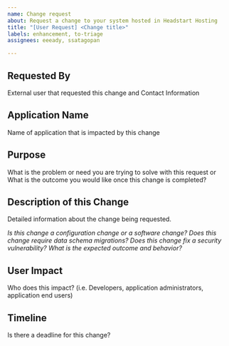 ```yaml
---
name: Change request
about: Request a change to your system hosted in Headstart Hosting
title: "[User Request] <Change title>"
labels: enhancement, to-triage
assignees: eeeady, ssatagopan

---
```


## Requested By
External user that requested this change and Contact Information

## Application Name
Name of application that is impacted by this change

## Purpose
What is the problem or need you are trying to solve with this request or 
What is the outcome you would like once this change is completed?

## Description of this Change
Detailed information about the change being requested.

_Is this change a configuration change or a software change?_
_Does this change require data schema migrations?_
_Does this change fix a security vulnerability?_
_What is the expected outcome and behavior?_

## User Impact
Who does this impact? (i.e. Developers, application administrators, application end users)

## Timeline
Is there a deadline for this change?
